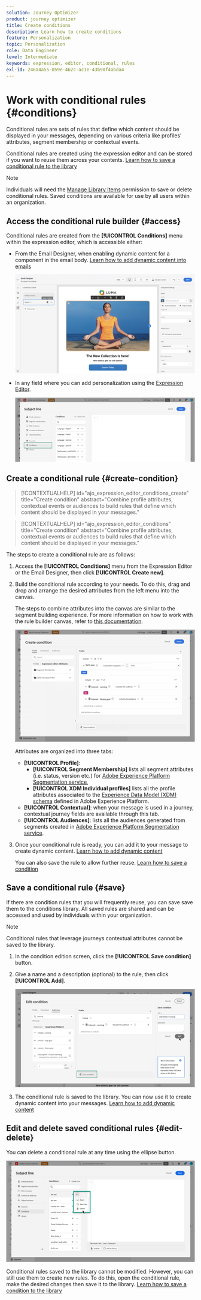 ```yaml
---
solution: Journey Optimizer
product: journey optimizer
title: Create conditions
description: Learn how to create conditions
feature: Personalization
topic: Personalization
role: Data Engineer
level: Intermediate
keywords: expression, editor, conditional, rules
exl-id: 246a4a55-059e-462c-ac1e-43b90f4abda4
---
```

# Work with conditional rules {#conditions}

Conditional rules are sets of rules that define which content should be displayed in your messages, depending on various criteria like profiles' attributes, segment membership or contextual events.

Conditional rules are created using the expression editor and can be stored if you want to reuse them across your contents. [Learn how to save a conditional rule to the library](#save)

>[!NOTE]
>
>Individuals will need the [Manage Library Items](../administration/ootb-product-profiles.md) permission to save or delete conditional rules. Saved conditions are available for use by all users within an organization.

## Access the conditional rule builder {#access}

Conditional rules are created from the **[!UICONTROL Conditions]** menu within the expression editor, which is accessible either:

* From the Email Designer, when enabling dynamic content for a component in the email body. [Learn how to add dynamic content into emails](dynamic-content.md#emails)

    ![](assets/conditions-access-email.png)

* In any field where you can add personalization using the [Expression Editor](personalization-build-expressions.md).

    ![](assets/conditions-access-editor.png)

## Create a conditional rule {#create-condition}

>[!CONTEXTUALHELP]
>id="ajo_expression_editor_conditions_create"
>title="Create condition"
>abstract="Combine profile attributes, contextual events or audiences to build rules that define which content should be displayed in your messages."

>[!CONTEXTUALHELP]
>id="ajo_expression_editor_conditions"
>title="Create condition"
>abstract="Combine profile attributes, contextual events or audiences to build rules that define which content should be displayed in your messages."

The steps to create a conditional rule are as follows:

1. Access the **[!UICONTROL Conditions]** menu from the Expression Editor or the Email Designer, then click **[!UICONTROL Create new]**.

1. Build the conditional rule according to your needs. To do this, drag and drop and arrange the desired attributes from the left menu into the canvas. 

    The steps to combine attributes into the canvas are similar to the segment building experience. For more information on how to work with the rule builder canvas, refer to [this documentation](https://experienceleague.adobe.com/docs/experience-platform/segmentation/ui/segment-builder.html?lang=en#rule-builder-canvas).

    ![](assets/conditions-create.png)

    Attributes are organized into three tabs:

    * **[!UICONTROL Profile]**:
        * **[!UICONTROL Segment Membership]** lists all segment attributes (i.e. status, version etc.) for [Adobe Experience Platform Segmentation service](https://experienceleague.adobe.com/docs/experience-platform/segmentation/home.html),
        * **[!UICONTROL XDM Individual profiles]** lists all the profile attributes associated to the [Experience Data Model (XDM) schema](https://experienceleague.adobe.com/docs/experience-platform/xdm/home.html) defined in Adobe Experience Platform.
    * **[!UICONTROL Contextual]**: when your message is used in a journey, contextual journey fields are available through this tab.
    * **[!UICONTROL Audiences]**: lists all the audiences generated from segments created in [Adobe Experience Platform Segmentation service](https://experienceleague.adobe.com/docs/experience-platform/segmentation/home.html).

1. Once your conditional rule is ready, you can add it to your message to create dynamic content. [Learn how to add dynamic content](dynamic-content.md)

    You can also save the rule to allow further reuse. [Learn how to save a condition](#save)

## Save a conditional rule {#save}

If there are condition rules that you will frequently reuse, you can save save them to the conditions library. All saved rules are shared and can be accessed and used by individuals within your organization.

>[!NOTE]
>
>Conditional rules that leverage journeys contextual attributes cannot be saved to the library.

1. In the condition edition screen, click the **[!UICONTROL Save condition]** button.

1. Give a name and a description (optional) to the rule, then click **[!UICONTROL Add]**.

    ![](assets/conditions-name-description.png)

1. The conditional rule is saved to the library. You can now use it to create dynamic content into your messages. [Learn how to add dynamic content](dynamic-content.md)

## Edit and delete saved conditional rules {#edit-delete}

You can delete a conditional rule at any time using the ellipse button.

![](assets/conditions-open.png)

Conditional rules saved to the library cannot be modified. However, you can still use them to create new rules. To do this, open the conditional rule, make the desired changes then save it to the library. [Learn how to save a condition to the library](#save)
